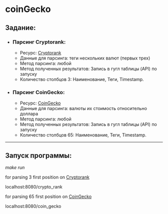 # coinGecko
## Задание:
- ### Парсинг Cryptorank:
  + Ресурс: [Cryptorank](https://cryptorank.io/)
  + Данные для парсинга: теги нескольких валют (первых трех)
  + Метод парсинга: любой
  + Метод полученных результатов: Запись в гугл таблицы (API) по запуску
  + Количество столбцов 3: Наименование, Теги, Timestamp.
  
- ### Парсинг CoinGecko:
  + Ресурс: [CoinGecko](https://www.coingecko.com)
  + Данные для парсинга: валюты их стоимость относительно доллара
  + Метод парсинга: любой
  + Метод полученных результатов: Запись в гугл таблицы (API) по запуску
  + Количество столбцов 65: Наименование, Теги, Timestamp.
___
## Запуск программы:

*make run*


for parsing 3 first position on [Cryptorank](https://cryptorank.io/)

localhost:8080/crypto_rank


for parsing 65 first position on [CoinGecko](https://www.coingecko.com)

localhost:8080/coin_gecko

